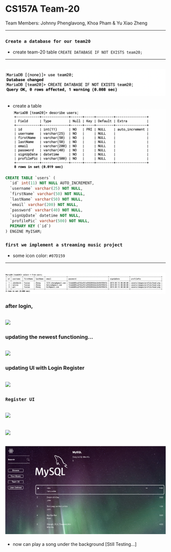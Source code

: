 # CS157A Team-20

Team Members:
Johnny Phenglavong,
Khoa Pham
& Yu Xiao Zheng

---

### `Create a database for our team20`
- create team-20 table
`CREATE DATABASE IF NOT EXISTS team20;`
---
![](img/2019-09-25-19-53-53.png)
---
- create a table
![](img/2019-09-25-19-54-54.png)
```sql
CREATE TABLE `users` (
  `id` int(11) NOT NULL AUTO_INCREMENT,
  `username` varchar(25) NOT NULL,
  `firstName` varchar(50) NOT NULL,
  `lastName` varchar(50) NOT NULL,
  `email` varchar(200) NOT NULL,
  `password` varchar(40) NOT NULL,
  `signUpDate` datetime NOT NULL,
  `profilePic` varchar(500) NOT NULL,
  PRIMARY KEY (`id`)
) ENGINE MyISAM;
```


### `first we implement a streaming music project `
- some icon color:
`#07D159`
---

![](img/2019-09-15-14-15-42.png)
---


### after login,
![](img/2019-10-15-10-47-36.png)
---

### updating the newest functioning...
![](img/2019-10-15-11-43-46.png)
---

### updating UI with Login Register
![](img/2019-11-12-10-52-32.png)
---
### `Register UI`
![](img/2019-11-12-10-52-48.png)
---
![](img/2019-11-21-11-05-22.png)
---
![](img/2019-11-21-11-17-49.png)
---


- now can play a song under the background [Still Testing...]

